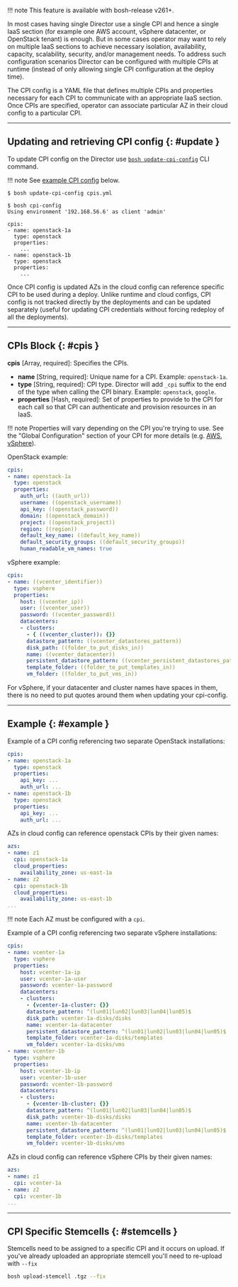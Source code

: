 !!! note
    This feature is available with bosh-release v261+.

In most cases having single Director use a single CPI and hence a single IaaS section (for example one AWS account, vSphere datacenter, or OpenStack tenant) is enough. But in some cases operator may want to rely on multiple IaaS sections to achieve necessary isolation, availability, capacity, scalability, security, and/or management needs. To address such configuration scenarios  Director can be configured with multiple CPIs at runtime (instead of only allowing single CPI configuration at the deploy time).

The CPI config is a YAML file that defines multiple CPIs and properties necessary for each CPI to communicate with an appropriate IaaS section. Once CPIs are specified, operator can associate particular AZ in their cloud config to a particular CPI.

---
## Updating and retrieving CPI config {: #update }

To update CPI config on the Director use [`bosh update-cpi-config`](cli-v2.md#update-cpi-config) CLI command.

!!! note
    See [example CPI config](#example) below.

```shell
$ bosh update-cpi-config cpis.yml

$ bosh cpi-config
Using environment '192.168.56.6' as client 'admin'

cpis:
- name: openstack-1a
  type: openstack
  properties:
    ...
- name: openstack-1b
  type: openstack
  properties:
    ...
```

Once CPI config is updated AZs in the cloud config can reference specific CPI to be used during a deploy. Unlike runtime and cloud configs, CPI config is not tracked directly by the deployments and can be updated separately (useful for updating CPI credentials without forcing redeploy of all the deployments).

---
## CPIs Block {: #cpis }

**cpis** [Array, required]: Specifies the CPIs.

* **name** [String, required]: Unique name for a CPI. Example: `openstack-1a`.
* **type** [String, required]: CPI type. Director will add `_cpi` suffix to the end of the type when calling the CPI binary. Example: `openstack`, `google`.
* **properties** [Hash, required]: Set of properties to provide to the CPI for each call so that CPI can authenticate and provision resources in an IaaS.

!!! note
    Properties will vary depending on the CPI you're trying to use. See the "Global Configuration" section of your CPI for more details (e.g. [AWS](aws-cpi.md#global), [vSphere](vsphere-cpi.md#global)).

OpenStack example:

```yaml
cpis:
- name: openstack-1a
  type: openstack
  properties:
    auth_url: ((auth_url))
    username: ((openstack_username))
    api_key: ((openstack_password))
    domain: ((openstack_domain))
    project: ((openstack_project))
    region: ((region))
    default_key_name: ((default_key_name))
    default_security_groups: ((default_security_groups))
    human_readable_vm_names: true
```

vSphere example:

```yaml
cpis:
- name: ((vcenter_identifier))
  type: vsphere
  properties:
    host: ((vcenter_ip))
    user: ((vcenter_user))
    password: ((vcenter_password))
    datacenters:
    - clusters:
      - { ((vcenter_cluster)): {}}
      datastore_pattern: ((vcenter_datastores_pattern))
      disk_path: ((folder_to_put_disks_in))
      name: ((vcenter_datacenter))
      persistent_datastore_pattern: ((vcenter_persistent_datastores_pattern))
      template_folder: ((folder_to_put_templates_in))
      vm_folder: ((folder_to_put_vms_in))
```

For vSphere, if your datacenter and cluster names have spaces in them, there is no need to put quotes around them when updating your cpi-config.

---
## Example {: #example }

Example of a CPI config referencing two separate OpenStack installations:

```yaml
cpis:
- name: openstack-1a
  type: openstack
  properties:
    api_key: ...
    auth_url: ...
- name: openstack-1b
  type: openstack
  properties:
    api_key: ...
    auth_url: ...
```

AZs in cloud config can reference openstack CPIs by their given names:

```yaml
azs:
- name: z1
  cpi: openstack-1a
  cloud_properties:
    availability_zone: us-east-1a
- name: z2
  cpi: openstack-1b
  cloud_properties:
    availability_zone: us-east-1b
...
```

!!! note
    Each AZ must be configured with a `cpi`.

Example of a CPI config referencing two separate vSphere installations:

```yaml
cpis:
- name: vcenter-1a
  type: vsphere
  properties:
    host: vcenter-1a-ip
    user: vcenter-1a-user
    password: vcenter-1a-password
    datacenters:
    - clusters:
      - {vcenter-1a-cluster: {}}
      datastore_pattern: ^(lun01|lun02|lun03|lun04|lun05)$
      disk_path: vcenter-1a-disks/disks
      name: vcenter-1a-datacenter
      persistent_datastore_pattern: ^(lun01|lun02|lun03|lun04|lun05)$
      template_folder: vcenter-1a-disks/templates
      vm_folder: vcenter-1a-disks/vms
- name: vcenter-1b
  type: vsphere
  properties:
    host: vcenter-1b-ip
    user: vcenter-1b-user
    password: vcenter-1b-password
    datacenters:
    - clusters:
      - {vcenter-1b-cluster: {}}
      datastore_pattern: ^(lun01|lun02|lun03|lun04|lun05)$
      disk_path: vcenter-1b-disks/disks
      name: vcenter-1b-datacenter
      persistent_datastore_pattern: ^(lun01|lun02|lun03|lun04|lun05)$
      template_folder: vcenter-1b-disks/templates
      vm_folder: vcenter-1b-disks/vms
```

AZs in cloud config can reference vSphere CPIs by their given names:

```yaml
azs:
- name: z1
  cpi: vcenter-1a
- name: z2
  cpi: vcenter-1b
...
```

---
## CPI Specific Stemcells {: #stemcells }
Stemcells need to be assigned to a specific CPI and it occurs on upload. If you've already uploaded an appropriate stemcell you'll need to re-upload with `--fix`

```bash
bosh upload-stemcell .tgz --fix
```
